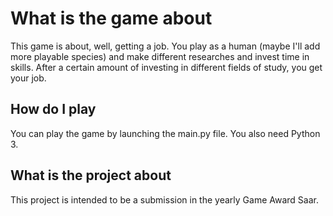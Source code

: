 # What is the game about

This game is about, well, getting a job.
You play as a human (maybe I'll add more playable species) and make different researches and invest time in skills. After a certain amount of investing in different fields of study, you get your job.

## How do I play

You can play the game by launching the main.py file. You also need Python 3.

## What is the project about

This project is intended to be a submission in the yearly Game Award Saar.

